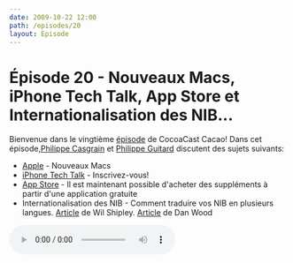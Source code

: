 ```yaml
---
date: 2009-10-22 12:00
path: /episodes/20
layout: Episode
---
```

# Épisode 20 - Nouveaux Macs, iPhone Tech Talk, App Store et Internationalisation des NIB...
<p>Bienvenue dans le vingtième <a href="https://archive.org/download/cacaocast/cacaocast_20.mp3" title="CocoaCast Cacao Episode 20">épisode</a> de CocoaCast Cacao! Dans cet épisode,<a href="http://www.twitter.com/philippec" title="Philippe Casgrain sur Twitter">Philippe Casgrain</a> et <a href="http://www.twitter.com/philippeguitard" title="Philippe Guitard sur Twitter">Philippe Guitard</a> discutent des sujets suivants:</p>
<ul><li><a href="http://www.apple.com/fr/imac/" title="Apple">Apple</a> - Nouveaux Macs</li>
<li><a href="http://developer.apple.com/events/iphone/techtalks/" title="iPhone Tech Talk">iPhone Tech Talk</a> - Inscrivez-vous!</li>
<li><a href="https://developer.apple.com/iphone/appstore/inapppurchase.html" title="App Store">App Store</a> - Il est maintenant possible d'acheter des suppléments à partir d'une application gratuite</li>
<li>Internationalisation des NIB - Comment traduire vos NIB en plusieurs langues. <a href="http://wilshipley.com/blog/2009/10/pimp-my-code-part-17-lost-in.html" title="Article de Wil Shipley">Article</a> de Wil Shipley. <a href="http://www.gigliwood.com/weblog/Cocoa/A_Great_Need_for_Be.html" title="Article de Dan Wood">Article</a> de Dan Wood</li>
</ul>
<p><audio controls><source src="https://archive.org/download/cacaocast/cacaocast_20.mp3" type="audio/mpeg"><source src="https://archive.org/download/cacaocast/cacaocast_20.mp3" type="audio/mp4">Votre navigateur ne supporte pas l'élément audio / Your browser does not support the audio element.</audio></p>
